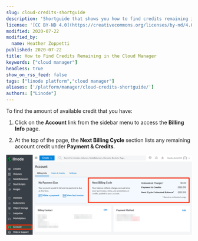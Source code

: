 ```yaml
---
slug: cloud-credits-shortguide
description: 'Shortguide that shows you how to find credits remaining in the Cloud Manager.'
license: '[CC BY-ND 4.0](https://creativecommons.org/licenses/by-nd/4.0)'
modified: 2020-07-22
modified_by:
  name: Heather Zoppetti
published: 2020-07-22
title: How to Find Credits Remaining in the Cloud Manager
keywords: ["cloud manager"]
headless: true
show_on_rss_feed: false
tags: ["linode platform","cloud manager"]
aliases: ['/platform/manager/cloud-credits-shortguide/']
authors: ["Linode"]
---
```


To find the amount of available credit that you have:

1. Click on the **Account** link from the sidebar menu to access the **Billing Info** page.

1. At the top of the page, the **Next Billing Cycle** section lists any remaining account credit under **Payment & Credits**.

![Credits Listed under Current Balance](classic-to-cloud-credits-applied.png "Credits Listed under Current Balance")
